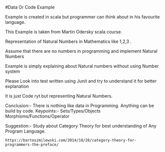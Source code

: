 #Data Or Code Example

Example is created in scala but programmer can think about in his favourite language.

This Example is taken from Martin Odersky scala course.

Representation of Natural Numbers in Mathematics like 1,2,3 .

Assume that there are no numbers in programming and implement Natural Numbers

Example is simply explaining about Natural numbers without using Number system

Please Look into test written using Junit and try to understand it for better explanation

It is just Code ryt but representing Natural Numbers.

Conclusion:-
    There is nothing like data in Programming. 
    Anything can be build by code.
    Keypoints:-
        Sets/Types/Objects
        Morphisms/Functions/Operator

Suggestion:-
    Study about Category Theory for best understanding of Any Program Language.
    
    https://bartoszmilewski.com/2014/10/28/category-theory-for-programmers-the-preface/ 
    
    